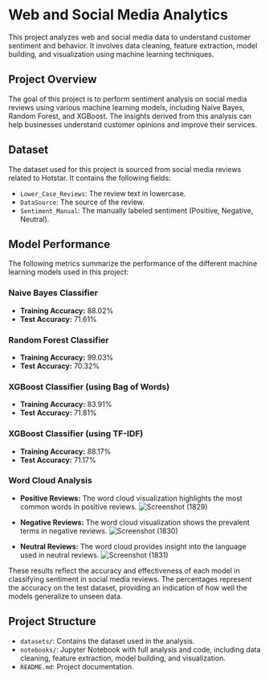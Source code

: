 # Web and Social Media Analytics

This project analyzes web and social media data to understand customer sentiment and behavior. It involves data cleaning, feature extraction, model building, and visualization using machine learning techniques.

## Project Overview

The goal of this project is to perform sentiment analysis on social media reviews using various machine learning models, including Naive Bayes, Random Forest, and XGBoost. The insights derived from this analysis can help businesses understand customer opinions and improve their services.

## Dataset

The dataset used for this project is sourced from social media reviews related to Hotstar. It contains the following fields:

- `Lower_Case_Reviews`: The review text in lowercase.
- `DataSource`: The source of the review.
- `Sentiment_Manual`: The manually labeled sentiment (Positive, Negative, Neutral).

## Model Performance

The following metrics summarize the performance of the different machine learning models used in this project:

### Naive Bayes Classifier
- **Training Accuracy:** 88.02%
- **Test Accuracy:** 71.61%

### Random Forest Classifier
- **Training Accuracy:** 99.03%
- **Test Accuracy:** 70.32%

### XGBoost Classifier (using Bag of Words)
- **Training Accuracy:** 83.91%
- **Test Accuracy:** 71.81%

### XGBoost Classifier (using TF-IDF)
- **Training Accuracy:** 88.17%
- **Test Accuracy:** 71.17%

### Word Cloud Analysis
- **Positive Reviews:** The word cloud visualization highlights the most common words in positive reviews.
![Screenshot (1829)](https://github.com/user-attachments/assets/872b9aee-6039-4d21-ba4b-214e9fcf0373)


- **Negative Reviews:** The word cloud visualization shows the prevalent terms in negative reviews.
![Screenshot (1830)](https://github.com/user-attachments/assets/c2cff03a-4338-4aea-990c-b87713f5fdf2)

   
- **Neutral Reviews:** The word cloud provides insight into the language used in neutral reviews.
![Screenshot (1831)](https://github.com/user-attachments/assets/f20bdb4d-f6a4-4543-8db7-a71ac8568bcc)

  
These results reflect the accuracy and effectiveness of each model in classifying sentiment in social media reviews. The percentages represent the accuracy on the test dataset, providing an indication of how well the models generalize to unseen data.

## Project Structure

- `datasets/`: Contains the dataset used in the analysis.
- `notebooks/`: Jupyter Notebook with full analysis and code, including data cleaning, feature extraction, model building, and visualization.
- `README.md`: Project documentation.
